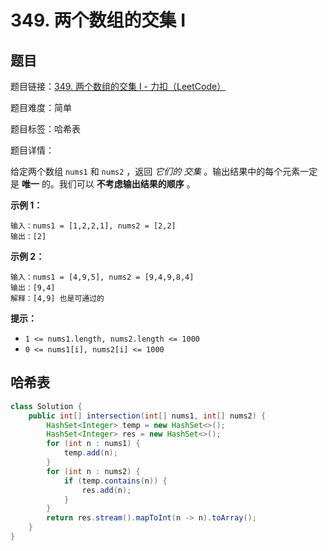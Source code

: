 # 349. 两个数组的交集 I

## 题目

题目链接：[349. 两个数组的交集 I - 力扣（LeetCode）](https://leetcode.cn/problems/intersection-of-two-arrays/description/)

题目难度：简单

题目标签：哈希表

题目详情：

给定两个数组 `nums1` 和 `nums2` ，返回 *它们的* *交集* 。输出结果中的每个元素一定是 **唯一** 的。我们可以 **不考虑输出结果的顺序** 。

**示例 1：**

```
输入：nums1 = [1,2,2,1], nums2 = [2,2]
输出：[2]
```

**示例 2：**

```
输入：nums1 = [4,9,5], nums2 = [9,4,9,8,4]
输出：[9,4]
解释：[4,9] 也是可通过的
```

**提示：**

- `1 <= nums1.length, nums2.length <= 1000`
- `0 <= nums1[i], nums2[i] <= 1000`



## 哈希表

``` java
class Solution {
    public int[] intersection(int[] nums1, int[] nums2) {
        HashSet<Integer> temp = new HashSet<>();
        HashSet<Integer> res = new HashSet<>();
        for (int n : nums1) {
            temp.add(n);
        }
        for (int n : nums2) {
            if (temp.contains(n)) {
                res.add(n);
            }
        }
        return res.stream().mapToInt(n -> n).toArray();
    }
}
```